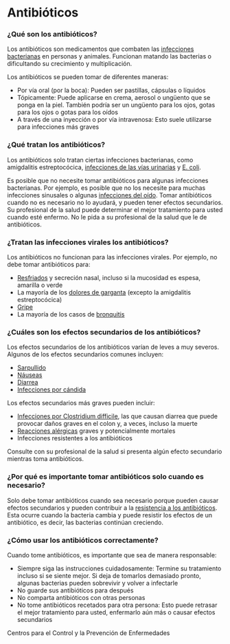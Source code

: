 Antibióticos
============


### ¿Qué son los antibióticos?


Los antibióticos son medicamentos que combaten las [infecciones bacterianas](https://medlineplus.gov/spanish/bacterialinfections.html) en personas y animales. Funcionan matando las bacterias o dificultando su crecimiento y multiplicación.


Los antibióticos se pueden tomar de diferentes maneras:


* Por vía oral (por la boca): Pueden ser pastillas, cápsulas o líquidos
* Tópicamente: Puede aplicarse en crema, aerosol o ungüento que se ponga en la piel. También podría ser un ungüento para los ojos, gotas para los ojos o gotas para los oídos
* A través de una inyección o por vía intravenosa: Esto suele utilizarse para infecciones más graves


### ¿Qué tratan los antibióticos?


Los antibióticos solo tratan ciertas infecciones bacterianas, como amigdalitis estreptocócica, [infecciones de las vías urinarias](https://medlineplus.gov/spanish/urinarytractinfections.html) y [E. coli](https://medlineplus.gov/spanish/ecoliinfections.html).


Es posible que no necesite tomar antibióticos para algunas infecciones bacterianas. Por ejemplo, es posible que no los necesite para muchas infecciones sinusales o algunas [infecciones del oído](https://medlineplus.gov/spanish/earinfections.html). Tomar antibióticos cuando no es necesario no lo ayudará, y pueden tener efectos secundarios. Su profesional de la salud puede determinar el mejor tratamiento para usted cuando esté enfermo. No le pida a su profesional de la salud que le de antibióticos.


### ¿Tratan las infecciones virales los antibióticos?


Los antibióticos no funcionan para las infecciones virales. Por ejemplo, no debe tomar antibióticos para:


* [Resfriados](https://medlineplus.gov/spanish/commoncold.html) y secreción nasal, incluso si la mucosidad es espesa, amarilla o verde
* La mayoría de los [dolores de garganta](https://medlineplus.gov/spanish/sorethroat.html) (excepto la amigdalitis estreptocócica)
* [Gripe](https://medlineplus.gov/spanish/flu.html)
* La mayoría de los casos de [bronquitis](https://medlineplus.gov/spanish/acutebronchitis.html)


### ¿Cuáles son los efectos secundarios de los antibióticos?


Los efectos secundarios de los antibióticos varían de leves a muy severos. Algunos de los efectos secundarios comunes incluyen:


* [Sarpullido](https://medlineplus.gov/spanish/rashes.html)
* [Náuseas](https://medlineplus.gov/spanish/nauseaandvomiting.html)
* [Diarrea](https://medlineplus.gov/spanish/diarrhea.html)
* [Infecciones por cándida](https://medlineplus.gov/spanish/yeastinfections.html)


Los efectos secundarios más graves pueden incluir:


* [Infecciones por Clostridium difficile](https://medlineplus.gov/spanish/cdiffinfections.html), las que causan diarrea que puede provocar daños graves en el colon y, a veces, incluso la muerte
* [Reacciones alérgicas](https://medlineplus.gov/spanish/drugreactions.html) graves y potencialmente mortales
* Infecciones resistentes a los antibióticos


Consulte con su profesional de la salud si presenta algún efecto secundario mientras toma antibióticos.


### ¿Por qué es importante tomar antibióticos solo cuando es necesario?


Solo debe tomar antibióticos cuando sea necesario porque pueden causar efectos secundarios y pueden contribuir a la [resistencia a los antibióticos](https://medlineplus.gov/spanish/antibioticresistance.html). Esta ocurre cuando la bacteria cambia y puede resistir los efectos de un antibiótico, es decir, las bacterias continúan creciendo.


### ¿Cómo usar los antibióticos correctamente?


Cuando tome antibióticos, es importante que sea de manera responsable:


* Siempre siga las instrucciones cuidadosamente: Termine su tratamiento incluso si se siente mejor. Si deja de tomarlos demasiado pronto, algunas bacterias pueden sobrevivir y volver a infectarle
* No guarde sus antibióticos para después
* No comparta antibióticos con otras personas
* No tome antibióticos recetados para otra persona: Esto puede retrasar el mejor tratamiento para usted, enfermarlo aún más o causar efectos secundarios


Centros para el Control y la Prevención de Enfermedades


